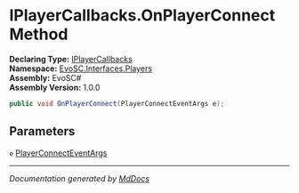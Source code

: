 ﻿<!--  
  <auto-generated>   
    The contents of this file were generated by a tool.  
    Changes to this file may be list if the file is regenerated  
  </auto-generated>   
-->

# IPlayerCallbacks.OnPlayerConnect Method

**Declaring Type:** [IPlayerCallbacks](../index.md)  
**Namespace:** [EvoSC.Interfaces.Players](../../index.md)  
**Assembly:** EvoSC\#  
**Assembly Version:** 1.0.0

```csharp
public void OnPlayerConnect(PlayerConnectEventArgs e);
```

## Parameters

`e`  [PlayerConnectEventArgs](../../../../Core/Events/Callbacks/Args/PlayerConnectEventArgs/index.md)

___

*Documentation generated by [MdDocs](https://github.com/ap0llo/mddocs)*

